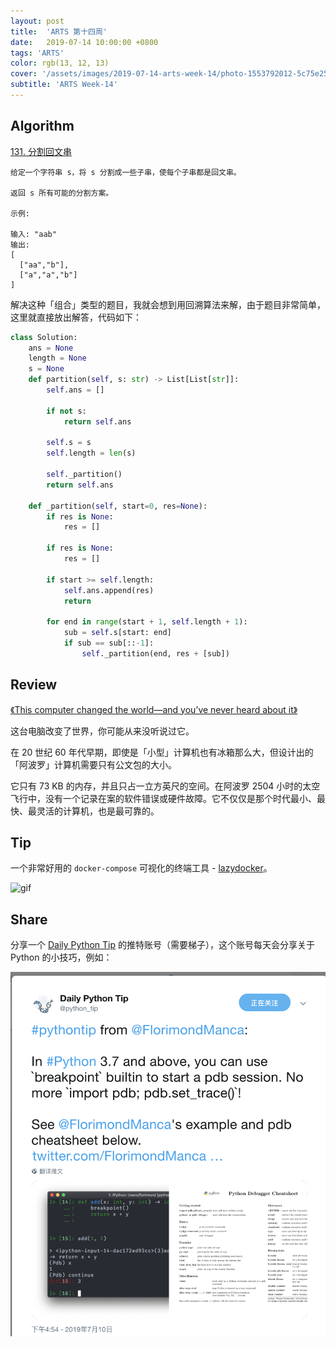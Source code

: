 ```yaml
---
layout: post
title:  'ARTS 第十四周'
date:   2019-07-14 10:00:00 +0800
tags: 'ARTS'
color: rgb(13, 12, 13)
cover: '/assets/images/2019-07-14-arts-week-14/photo-1553792012-5c75e251255e.jpeg'
subtitle: 'ARTS Week-14'
---
```


## **Algorithm**

[131. 分割回文串](https://leetcode-cn.com/problems/palindrome-partitioning/)

```plain-text
给定一个字符串 s，将 s 分割成一些子串，使每个子串都是回文串。

返回 s 所有可能的分割方案。

示例:

输入: "aab"
输出:
[
  ["aa","b"],
  ["a","a","b"]
]
```

解决这种「组合」类型的题目，我就会想到用回溯算法来解，由于题目非常简单，这里就直接放出解答，代码如下：

```python
class Solution:
    ans = None
    length = None
    s = None
    def partition(self, s: str) -> List[List[str]]:
        self.ans = []

        if not s:
            return self.ans

        self.s = s
        self.length = len(s)

        self._partition()
        return self.ans

    def _partition(self, start=0, res=None):
        if res is None:
            res = []

        if res is None:
            res = []

        if start >= self.length:
            self.ans.append(res)
            return

        for end in range(start + 1, self.length + 1):
            sub = self.s[start: end]
            if sub == sub[::-1]:
                self._partition(end, res + [sub])
```

## Review

[《This computer changed the world—and you’ve never heard about it》](https://www.fastcompany.com/90362562/this-computer-changed-world-youve-never-heard-about-it)

这台电脑改变了世界，你可能从来没听说过它。

在 20 世纪 60 年代早期，即使是「小型」计算机也有冰箱那么大，但设计出的「阿波罗」计算机需要只有公文包的大小。

它只有 73 KB 的内存，并且只占一立方英尺的空间。在阿波罗 2504 小时的太空飞行中，没有一个记录在案的软件错误或硬件故障。它不仅仅是那个时代最小、最快、最灵活的计算机，也是最可靠的。

## Tip

一个非常好用的 `docker-compose` 可视化的终端工具 - [lazydocker](https://github.com/jesseduffield/lazydocker)。

![gif](https://github.com/jesseduffield/lazydocker/raw/master/docs/resources/demo3.gif)

## Share

分享一个 [Daily Python Tip](https://twitter.com/python_tip) 的推特账号（需要梯子），这个账号每天会分享关于 Python 的小技巧，例如：

![img](/assets/images/2019-07-14-arts-week-14/Untitled-b70877a2-9a6e-49fb-b3dc-7704f2ba200c.png)
